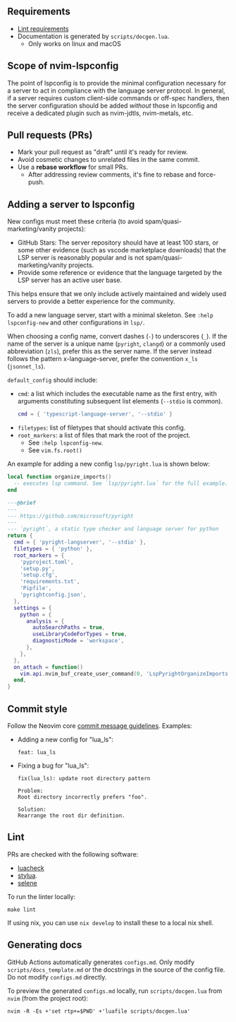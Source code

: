 ## Requirements

- [Lint requirements](#lint)
- Documentation is generated by `scripts/docgen.lua`.
  - Only works on linux and macOS

## Scope of nvim-lspconfig

The point of lspconfig is to provide the minimal configuration necessary for a server to act in compliance with the language server protocol. In general, if a server requires custom client-side commands or off-spec handlers, then the server configuration should be added *without* those in lspconfig and receive a dedicated plugin such as nvim-jdtls, nvim-metals, etc.

## Pull requests (PRs)

- Mark your pull request as "draft" until it's ready for review.
- Avoid cosmetic changes to unrelated files in the same commit.
- Use a **rebase workflow** for small PRs.
  - After addressing review comments, it's fine to rebase and force-push.

## Adding a server to lspconfig

New configs must meet these criteria (to avoid spam/quasi-marketing/vanity projects):

- GitHub Stars: The server repository should have at least 100 stars, or some other evidence (such as vscode marketplace downloads) that the LSP server is reasonably popular and is not spam/quasi-marketing/vanity projects.
- Provide some reference or evidence that the language targeted by the LSP server has an active user base.

This helps ensure that we only include actively maintained and widely used servers to provide a better experience for
the community.

To add a new language server, start with a minimal skeleton. See `:help lspconfig-new` and other configurations in `lsp/`.

When choosing a config name, convert dashes (`-`) to underscores (`_`). If the name of the server is a unique name (`pyright`, `clangd`) or a commonly used abbreviation (`zls`), prefer this as the server name. If the server instead follows the pattern x-language-server, prefer the convention `x_ls` (`jsonnet_ls`). 

`default_config` should include:

* `cmd`: a list which includes the executable name as the first entry, with arguments constituting subsequent list elements (`--stdio` is common).
  ```lua
  cmd = { 'typescript-language-server', '--stdio' }
  ```
* `filetypes`: list of filetypes that should activate this config.
* `root_markers`: a list of files that mark the root of the project.
    * See `:help lspconfig-new`.
    * See `vim.fs.root()`

An example for adding a new config `lsp/pyright.lua` is shown below:

```lua
local function organize_imports()
  -- executes lsp command. See `lsp/pyright.lua` for the full example.
end

---@brief
---
--- https://github.com/microsoft/pyright
---
--- `pyright`, a static type checker and language server for python
return {
  cmd = { 'pyright-langserver', '--stdio' },
  filetypes = { 'python' },
  root_markers = {
    'pyproject.toml',
    'setup.py',
    'setup.cfg',
    'requirements.txt',
    'Pipfile',
    'pyrightconfig.json',
  },
  settings = {
    python = {
      analysis = {
        autoSearchPaths = true,
        useLibraryCodeForTypes = true,
        diagnosticMode = 'workspace',
      },
    },
  },
  on_attach = function()
    vim.api.nvim_buf_create_user_command(0, 'LspPyrightOrganizeImports', organize_imports, {})
  end,
}
```

## Commit style

Follow the Neovim core [commit message guidelines](https://github.com/neovim/neovim/blob/master/CONTRIBUTING.md#commit-messages). Examples:

* Adding a new config for "lua_ls":
  ```
  feat: lua_ls
  ```
* Fixing a bug for "lua_ls":
  ```
  fix(lua_ls): update root directory pattern

  Problem:
  Root directory incorrectly prefers "foo".

  Solution:
  Rearrange the root dir definition.
  ```

## Lint

PRs are checked with the following software:
- [luacheck](https://github.com/luarocks/luacheck#installation)
- [stylua](https://github.com/JohnnyMorganz/StyLua).
- [selene](https://github.com/Kampfkarren/selene)

To run the linter locally:

    make lint

If using nix, you can use `nix develop` to install these to a local nix shell.

## Generating docs

GitHub Actions automatically generates `configs.md`. Only modify
`scripts/docs_template.md` or the docstrings in the source of the config file.
Do not modify `configs.md` directly.

To preview the generated `configs.md` locally, run `scripts/docgen.lua` from
`nvim` (from the project root):

    nvim -R -Es +'set rtp+=$PWD' +'luafile scripts/docgen.lua'
